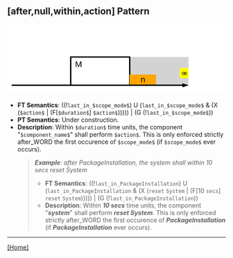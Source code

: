 ## [after,null,within,action] Pattern
![[after,null,within,action] Pattern](../../../_media/user-interface/examples/svgDiagrams/after_null_within_action.svg "[after,null,within,action] Pattern")
 * **FT Semantics**: ((!`last_in_$scope_mode$`) U (`last_in_$scope_mode$` & (X (`$action$` | (F[`$duration$`] `$action$`))))) | (G (!`last_in_$scope_mode$`))
 * **PT Semantics**: Under construction.
 * **Description**: Within `$duration$` time units, the component "`$component_name$`" shall perform `$action$`. This is only enforced strictly after_WORD the first occurence of `$scope_mode$` (if `$scope_mode$` ever occurs).
   > **_Example_**: _after PackageInstallation,  the system shall within 10 secs reset System_   
   >  * **FT Semantics**: ((!`last_in_PackageInstallation`) U (`last_in_PackageInstallation` & (X (`reset` `System` | (F[10 `secs`] `reset` `System`))))) | (G (!`last_in_PackageInstallation`))
   >  * **Description**: Within **_10 secs_** time units, the component "**_system_**" shall perform **_reset System_**. This is only enforced strictly after_WORD the first occurence of **_PackageInstallation_** (if **_PackageInstallation_** ever occurs).
***
[[Home]](../semantics.md)